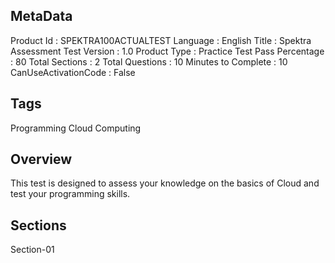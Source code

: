 ## MetaData
Product Id : SPEKTRA100ACTUALTEST
Language : English
Title : Spektra Assessment Test
Version : 1.0
Product Type : Practice Test
Pass Percentage : 80
Total Sections : 2
Total Questions : 10
Minutes to Complete : 10
CanUseActivationCode : False

## Tags
Programming
Cloud Computing

## Overview
This test is designed to assess your knowledge on the basics of Cloud and test your programming skills.

## Sections
Section-01
